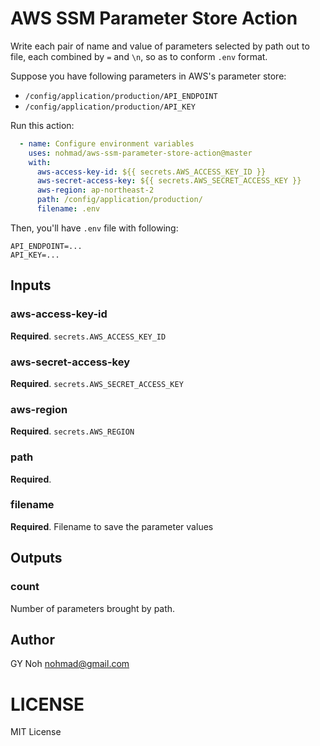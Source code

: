 # AWS SSM Parameter Store Action

Write each pair of name and value of parameters selected by path out to file, each combined by `=` and `\n`, so as to conform `.env` format.

Suppose you have following parameters in AWS's parameter store:

  * `/config/application/production/API_ENDPOINT`
  * `/config/application/production/API_KEY`

Run this action:

```yml
  - name: Configure environment variables
    uses: nohmad/aws-ssm-parameter-store-action@master
    with:
      aws-access-key-id: ${{ secrets.AWS_ACCESS_KEY_ID }}
      aws-secret-access-key: ${{ secrets.AWS_SECRET_ACCESS_KEY }}
      aws-region: ap-northeast-2
      path: /config/application/production/
      filename: .env
```

Then, you'll have `.env` file with following:

```
API_ENDPOINT=...
API_KEY=...
```

## Inputs

### aws-access-key-id

**Required**. `secrets.AWS_ACCESS_KEY_ID`

### aws-secret-access-key

**Required**. `secrets.AWS_SECRET_ACCESS_KEY`

### aws-region

**Required**. `secrets.AWS_REGION`

### path

**Required**.

### filename

**Required**. Filename to save the parameter values

## Outputs

### count

Number of parameters brought by path.

## Author

GY Noh <nohmad@gmail.com>

# LICENSE

MIT License
